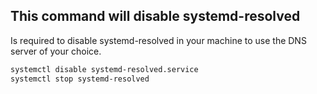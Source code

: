 ## This command will disable systemd-resolved
Is required to disable systemd-resolved in your machine to use the DNS server of your choice.
```bash
systemctl disable systemd-resolved.service
systemctl stop systemd-resolved
```